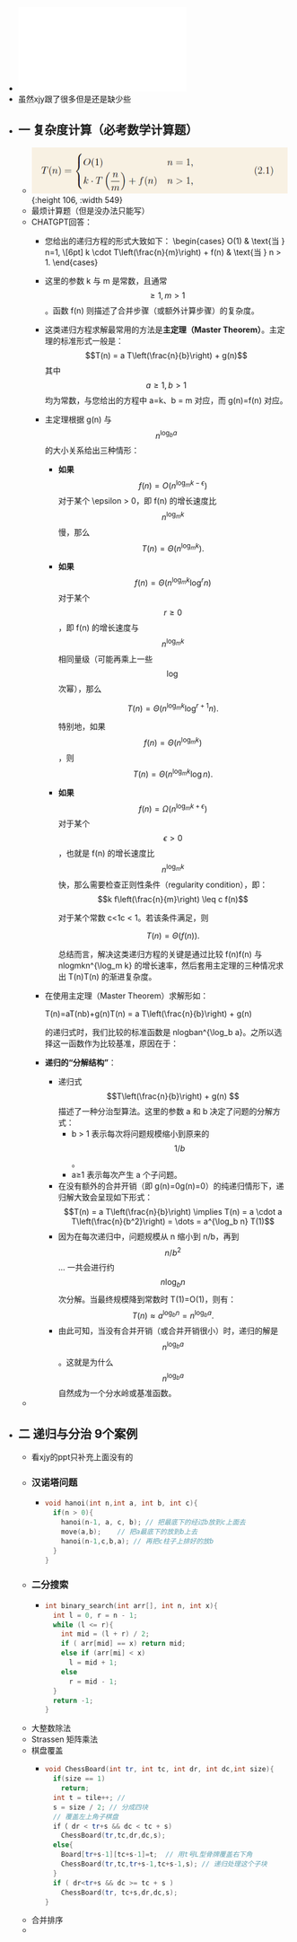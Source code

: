 - ![main.pdf](../assets/main_1733968648841_0.pdf)
- 虽然xjy跟了很多但是还是缺少些
- ## 一 复杂度计算（必考数学计算题）
	- ![image.png](../assets/image_1733974092414_0.png){:height 106, :width 549}
	- 最烦计算题（但是没办法只能写）
	- CHATGPT回答：
		- 您给出的递归方程的形式大致如下：
		  \begin{cases}
		  O(1) & \text{当 } n=1, \\[6pt]
		  k \cdot T\left(\frac{n}{m}\right) + f(n) & \text{当 } n > 1.
		  \end{cases}
		- 这里的参数 k 与 m 是常数，且通常 $$ \geq 1, m > 1$$ 。函数 f(n) 则描述了合并步骤（或额外计算步骤）的复杂度。
		- 这类递归方程求解最常用的方法是**主定理（Master Theorem）**。主定理的标准形式一般是：$$T(n) = a T\left(\frac{n}{b}\right) + g(n)$$
		  其中 $$a \geq 1, b > 1$$ 均为常数，与您给出的方程中 a=k、b = m 对应，而 g(n)=f(n) 对应。
		- 主定理根据 g(n) 与 $$n^{\log_b a}$$ 的大小关系给出三种情形：
			- **如果** $$f(n) = O(n^{\log_m k - \epsilon})$$ 对于某个 \epsilon > 0，即 f(n) 的增长速度比 $$n^{\log_m k}$$ 慢，那么
			  $$T(n) = \Theta(n^{\log_m k}).$$
			- **如果** $$f(n) = \Theta(n^{\log_m k} \log^r n)$$ 对于某个 $$r \ge 0$$，即 f(n) 的增长速度与 $$n^{\log_m k}$$ 相同量级（可能再乘上一些 $$\log$$ 次幂），那么
			  
			  $$T(n) = \Theta(n^{\log_m k} \log^{r+1} n).$$
			  
			  特别地，如果 $$f(n) = \Theta(n^{\log_m k})$$，则
			  $$T(n) = \Theta(n^{\log_m k} \log n).$$
			- **如果**$$f(n) = \Omega(n^{\log_m k + \epsilon})$$对于某个 $$\epsilon > 0$$，也就是 f(n) 的增长速度比 $$n^{\log_m k} $$快，那么需要检查正则性条件（regularity condition），即：
			  $$k f\left(\frac{n}{m}\right) \leq c f(n)$$
			  
			  对于某个常数 c<1c < 1。若该条件满足，则
			  
			  $$T(n) = \Theta(f(n)).$$
			  
			  总结而言，解决这类递归方程的关键是通过比较 f(n)f(n) 与 nlog⁡mkn^{\log_m k} 的增长速率，然后套用主定理的三种情况求出 T(n)T(n) 的渐进复杂度。
		- 在使用主定理（Master Theorem）求解形如：
		  
		  T(n)=aT(nb)+g(n)T(n) = a T\left(\frac{n}{b}\right) + g(n)
		  
		  的递归式时，我们比较的标准函数是 nlog⁡ban^{\log_b a}。之所以选择这一函数作为比较基准，原因在于：
		- **递归的“分解结构”**：
			- 递归式 $$T\left(\frac{n}{b}\right) + g(n) $$描述了一种分治型算法。这里的参数 a 和 b 决定了问题的分解方式：
				- b > 1 表示每次将问题规模缩小到原来的 $$1/b$$。
				- a≥1 表示每次产生 a 个子问题。
			- 在没有额外的合并开销（即 g(n)=0g(n)=0）的纯递归情形下，递归解大致会呈现如下形式：
			  $$T(n) = a T\left(\frac{n}{b}\right) \implies T(n) = a \cdot a T\left(\frac{n}{b^2}\right) = \dots = a^{\log_b n} T(1)$$
			- 因为在每次递归中，问题规模从 n 缩小到 n/b，再到 $$n/b^2$$ ... 一共会进行约 $$n\log_b n$$ 次分解。当最终规模降到常数时 T(1)=O(1)，则有：$$T(n) \approx a^{\log_b n} = n^{\log_b a}.$$
			- 由此可知，当没有合并开销（或合并开销很小）时，递归的解是 $$n^{\log_b a}$$。这就是为什么 $$n^{\log_b a}$$ 自然成为一个分水岭或基准函数。
	-
- ## 二 递归与分治 9个案例
	- 看xjy的ppt只补充上面没有的
	- ### 汉诺塔问题
		- ```c++
		  void hanoi(int n,int a, int b, int c){
		    if(n > 0){
		      hanoi(n-1, a, c, b); // 把最底下的经过b放到c上面去
		      move(a,b);	// 把a最底下的放到b上去
		      hanoi(n-1,c,b,a); // 再把c柱子上排好的放b
		    }
		  }
		  ```
	- ### 二分搜索
		- ```c++
		  int binary_search(int arr[], int n, int x){
		    int l = 0, r = n - 1;
		    while (l <= r){
		      int mid = (l + r) / 2;
		      if ( arr[mid] == x) return mid;
		      else if (arr[mi] < x)
		        l = mid + 1;
		      else
		        r = mid - 1;
		    }
		    return -1;
		  }
		  ```
	- 大整数除法
	- Strassen 矩阵乘法
	- 棋盘覆盖
		- ```c++
		  void ChessBoard(int tr, int tc, int dr, int dc,int size){
		    if(size == 1)
		      return;
		    int t = tile++; // 
		    s = size / 2; // 分成四块
		    // 覆盖左上角子棋盘
		    if（ dr < tr+s && dc < tc + s)
		      ChessBoard(tr,tc,dr,dc,s);
		    else{
		      Board[tr+s-1][tc+s-1]=t;	// 用t号L型骨牌覆盖右下角
		      ChessBoard(tr,tc,tr+s-1,tc+s-1,s); // 递归处理这个子块
		    }
		    if ( dr<tr+s && dc >= tc + s )
		      ChessBoard(tr, tc+s,dr,dc,s);
		  }
		  ```
	- 合并排序
	-